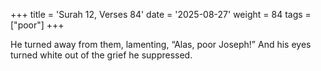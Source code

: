 +++
title = 'Surah 12, Verses 84'
date = '2025-08-27'
weight = 84
tags = ["poor"]
+++

He turned away from them, lamenting, “Alas, poor Joseph!” And his eyes turned white out of the grief he suppressed.